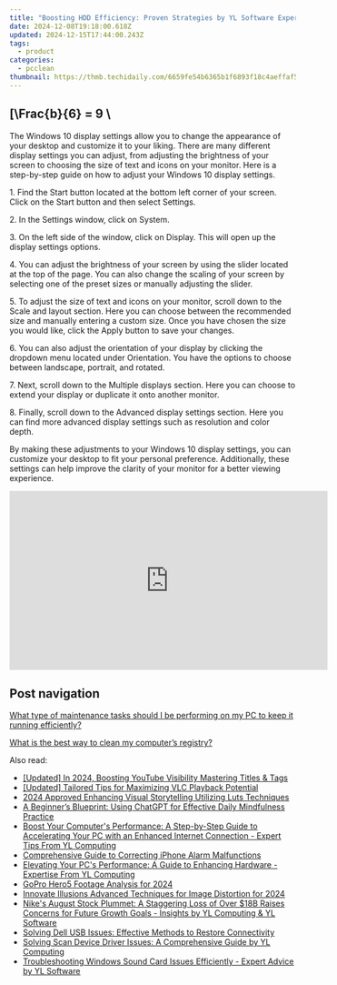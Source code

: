 ```yaml
---
title: "Boosting HDD Efficiency: Proven Strategies by YL Software Experts"
date: 2024-12-08T19:18:00.618Z
updated: 2024-12-15T17:44:00.243Z
tags:
  - product
categories:
  - pcclean
thumbnail: https://thmb.techidaily.com/6659fe54b6365b1f6893f18c4aeffaf5df66ed6e08cee6f612c187a5f5545374.jpg
---
```


## \[\Frac{b}{6} = 9 \

The Windows 10 display settings allow you to change the appearance of your desktop and customize it to your liking. There are many different display settings you can adjust, from adjusting the brightness of your screen to choosing the size of text and icons on your monitor. Here is a step-by-step guide on how to adjust your Windows 10 display settings. 

1\. Find the Start button located at the bottom left corner of your screen. Click on the Start button and then select Settings.

2\. In the Settings window, click on System.

3\. On the left side of the window, click on Display. This will open up the display settings options. 

4\. You can adjust the brightness of your screen by using the slider located at the top of the page. You can also change the scaling of your screen by selecting one of the preset sizes or manually adjusting the slider.

5\. To adjust the size of text and icons on your monitor, scroll down to the Scale and layout section. Here you can choose between the recommended size and manually entering a custom size. Once you have chosen the size you would like, click the Apply button to save your changes.

6\. You can also adjust the orientation of your display by clicking the dropdown menu located under Orientation. You have the options to choose between landscape, portrait, and rotated.

7\. Next, scroll down to the Multiple displays section. Here you can choose to extend your display or duplicate it onto another monitor.

8\. Finally, scroll down to the Advanced display settings section. Here you can find more advanced display settings such as resolution and color depth. 

By making these adjustments to your Windows 10 display settings, you can customize your desktop to fit your personal preference. Additionally, these settings can help improve the clarity of your monitor for a better viewing experience.

<!-- affiliate ads begin -->
<iframe width="560" height="315" src="https://www.youtube.com/embed/3hS27nZVi9Y?si=_Zqj_l4a4XkPqT2S" title="YouTube video player" frameborder="0" allow="accelerometer; autoplay; clipboard-write; encrypted-media; gyroscope; picture-in-picture; web-share" referrerpolicy="strict-origin-when-cross-origin" allowfullscreen></iframe>
<!-- affiliate ads end -->

## Post navigation

[What type of maintenance tasks should I be performing on my PC to keep it running efficiently?](https://tools.techidaily.com/pcclean/products/)

[What is the best way to clean my computer’s registry?](https://tools.techidaily.com/pcclean/products/)

<ins class="adsbygoogle"
     style="display:block"
     data-ad-format="autorelaxed"
     data-ad-client="ca-pub-7571918770474297"
     data-ad-slot="1223367746"></ins>

<ins class="adsbygoogle"
     style="display:block"
     data-ad-client="ca-pub-7571918770474297"
     data-ad-slot="8358498916"
     data-ad-format="auto"
     data-full-width-responsive="true"></ins>

<span class="atpl-alsoreadstyle">Also read:</span>
<div><ul>
<li><a href="https://youtube-sure.techidaily.com/ed-in-2024-boosting-youtube-visibility-mastering-titles-and-tags/"><u>[Updated] In 2024, Boosting YouTube Visibility Mastering Titles & Tags</u></a></li>
<li><a href="https://some-tips.techidaily.com/updated-tailored-tips-for-maximizing-vlc-playback-potential/"><u>[Updated] Tailored Tips for Maximizing VLC Playback Potential</u></a></li>
<li><a href="https://article-files.techidaily.com/2024-approved-enhancing-visual-storytelling-utilizing-luts-techniques/"><u>2024 Approved Enhancing Visual Storytelling Utilizing Luts Techniques</u></a></li>
<li><a href="https://tech-haven.techidaily.com/a-beginners-blueprint-using-chatgpt-for-effective-daily-mindfulness-practice/"><u>A Beginner’s Blueprint: Using ChatGPT for Effective Daily Mindfulness Practice</u></a></li>
<li><a href="https://discover-alternatives.techidaily.com/boost-your-computers-performance-a-step-by-step-guide-to-accelerating-your-pc-with-an-enhanced-internet-connection-expert-tips-from-yl-computing/"><u>Boost Your Computer's Performance: A Step-by-Step Guide to Accelerating Your PC with an Enhanced Internet Connection - Expert Tips From YL Computing</u></a></li>
<li><a href="https://fox-that.techidaily.com/comprehensive-guide-to-correcting-iphone-alarm-malfunctions/"><u>Comprehensive Guide to Correcting iPhone Alarm Malfunctions</u></a></li>
<li><a href="https://discover-alternatives.techidaily.com/elevating-your-pcs-performance-a-guide-to-enhancing-hardware-expertise-from-yl-computing/"><u>Elevating Your PC's Performance: A Guide to Enhancing Hardware - Expertise From YL Computing</u></a></li>
<li><a href="https://some-techniques.techidaily.com/gopro-hero5-footage-analysis-for-2024/"><u>GoPro Hero5 Footage Analysis for 2024</u></a></li>
<li><a href="https://some-knowledge.techidaily.com/innovate-illusions-advanced-techniques-for-image-distortion-for-2024/"><u>Innovate Illusions Advanced Techniques for Image Distortion for 2024</u></a></li>
<li><a href="https://discover-alternatives.techidaily.com/nikes-august-stock-plummet-a-staggering-loss-of-over-18b-raises-concerns-for-future-growth-goals-insights-by-yl-computing-and-yl-software/"><u>Nike's August Stock Plummet: A Staggering Loss of Over $18B Raises Concerns for Future Growth Goals - Insights by YL Computing & YL Software</u></a></li>
<li><a href="https://common-error.techidaily.com/solving-dell-usb-issues-effective-methods-to-restore-connectivity/"><u>Solving Dell USB Issues: Effective Methods to Restore Connectivity</u></a></li>
<li><a href="https://discover-alternatives.techidaily.com/solving-scan-device-driver-issues-a-comprehensive-guide-by-yl-computing/"><u>Solving Scan Device Driver Issues: A Comprehensive Guide by YL Computing</u></a></li>
<li><a href="https://discover-alternatives.techidaily.com/troubleshooting-windows-sound-card-issues-efficiently-expert-advice-by-yl-software/"><u>Troubleshooting Windows Sound Card Issues Efficiently - Expert Advice by YL Software</u></a></li>
</ul></div>

